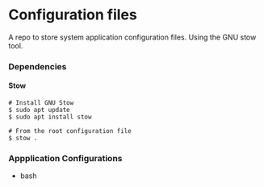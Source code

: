 # Configuration files

A repo to store system application configuration files. Using the GNU stow tool.

### Dependencies

#### Stow

```shell
# Install GNU Stow
$ sudo apt update
$ sudo apt install stow

# From the root configuration file
$ stow .
```

### Appplication Configurations

- bash
